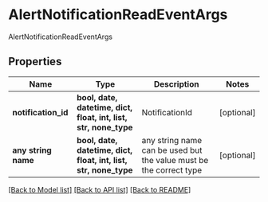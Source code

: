 # AlertNotificationReadEventArgs

AlertNotificationReadEventArgs

## Properties
Name | Type | Description | Notes
------------ | ------------- | ------------- | -------------
**notification_id** | **bool, date, datetime, dict, float, int, list, str, none_type** | NotificationId | [optional] 
**any string name** | **bool, date, datetime, dict, float, int, list, str, none_type** | any string name can be used but the value must be the correct type | [optional]

[[Back to Model list]](../README.md#documentation-for-models) [[Back to API list]](../README.md#documentation-for-api-endpoints) [[Back to README]](../README.md)


